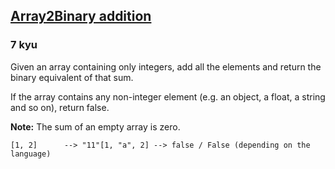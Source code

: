 <h2><a href=https://www.codewars.com/kata/559576d984d6962f8c00003c/train/javascript target="_blank">Array2Binary addition</a></h2><h3>7 kyu</h3><p>Given an array containing only integers, add all the elements and return the binary equivalent of that sum.</p><p>If the array contains any non-integer element (e.g. an object, a float, a string and so on), return false.</p><p><strong>Note:</strong> The sum of an empty array is zero.</p><pre><code>[1, 2]      --&gt; "11"[1, "a", 2] --&gt; false / False (depending on the language)</code></pre>
